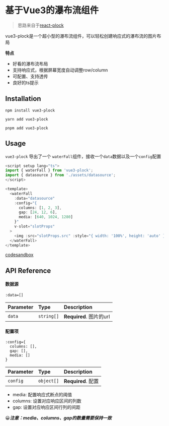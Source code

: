 
# 基于Vue3的瀑布流组件

> 思路来自于[react-plock](https://github.com/askides/react-plock)

vue3-plock是一个超小型的瀑布流组件，可以轻松创建响应式的瀑布流的图片布局

**特点** 
- 好看的瀑布流布局
- 支持响应式，根据屏幕宽度自动调整row/column
- 可配置、支持透传
- 良好的ts提示




## Installation

```shell
npm install vue3-plock

yarn add vue3-plock

pnpm add vue3-plock
```



## Usage

`vue3-plock` 导出了一个 `waterFall`组件，接收一个`data`数据以及一个`config`配置

```javascript
<script setup lang="ts">
import { waterFall } from 'vue3-plock';
import { datasource } from './assets/datasource';
</script>

<template>
  <waterFall
    :data="datasource"
    :config="{
      columns: [1, 2, 3],
      gap: [24, 12, 6],
      media: [640, 1024, 1280]
    }"
    v-slot="slotProps"
  >
    <img :src="slotProps.src" :style="{ width: '100%', height: 'auto' }" />
  </waterFall>
</template>

```
[codesandbox](https://codesandbox.io/p/sandbox/compassionate-ace-tfg4dh?file=%2Fsrc%2Fassets%2Fmain.css%3A4%2C21)



## API Reference

#### 数据源

```
:data=[]
```

| Parameter | Type     | Description                |
| :-------- | :------- | :------------------------- |
| `data` | `string[]` | **Required**. 图片的url |

#### 配置项

```
:config={
  columns: [],
  gap: [],
  media: []
}
```

| Parameter | Type     | Description                       |
| :-------- | :------- | :-------------------------------- |
| `config`      | `object[]` | **Required**. 配置 |

- media: 配置响应式断点的阈值
- columns: 设置对应响应区间的列数
- gap: 设置对应响应区间行列的间距

😀***注意：media、columns、gap的数量需要保持一致***

